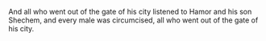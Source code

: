 And all who went out of the gate of his city listened to Hamor and his son Shechem, and every male was circumcised, all who went out of the gate of his city.
